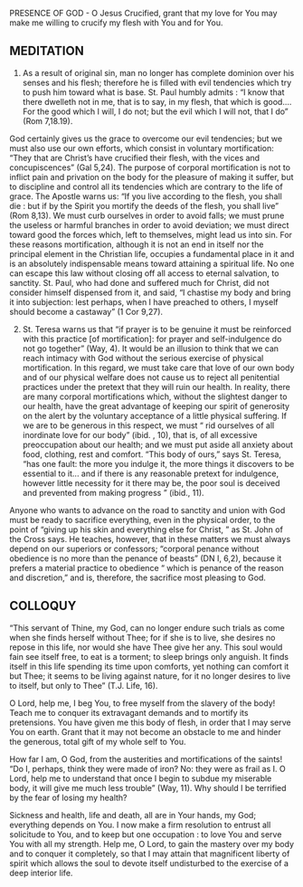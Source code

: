 PRESENCE OF GOD - O Jesus Crucified, grant that my love for You may make me willing to crucify my flesh with You and for You.

## MEDITATION

1. As a result of original sin, man no longer has complete dominion over his senses and his flesh; therefore he is filled with evil tendencies which try to push him toward what is base. St. Paul humbly admits : “I know that there dwelleth not in me, that is to say, in my flesh, that which is good.... For the good which I will, I do not; but the evil which I will not, that I do” (Rom 7,18.19).

God certainly gives us the grace to overcome our evil tendencies; but we must also use our own efforts, which consist in voluntary mortification: “They that are Christ’s have crucified their flesh, with the vices and concupiscences” (Gal 5,24). The purpose of corporal mortification is not to inflict pain and privation on the body for the pleasure of making it suffer, but to discipline and control all its tendencies which are contrary to the life of grace. The Apostle warns us: “If you live according to the flesh, you shall die : but if by the
Spirit you mortify the deeds of the flesh, you shall live” (Rom 8,13). We must curb ourselves in order to avoid falls; we must prune the useless or harmful branches in order to avoid deviation; we must direct toward good the forces which, left to themselves, might lead us into sin. For these reasons mortification, although it is not an end in itself nor the principal element in the Christian life, occupies a fundamental place in it and is an absolutely indispensable means toward attaining a spiritual life. No one can escape this law without
closing off all access to eternal salvation, to sanctity. St. Paul, who had done and suffered much for Christ, did not consider himself dispensed from it, and said, “I chastise my body and bring it into subjection: lest perhaps, when I have preached to others, I myself should become a castaway” (1 Cor 9,27).


2. St. Teresa warns us that “if prayer is to be genuine it must be reinforced with this practice [of mortification]: for prayer and self-indulgence do not go together” (Way, 4). It would be an illusion to think that we can reach intimacy with God without the serious exercise of physical mortification. In this regard, we must take care that love of our own body and of our physical welfare does not cause us to reject all penitential practices under the pretext that they will ruin our health. In reality, there are many corporal mortifications which, without the slightest danger to our health, have the great advantage of keeping our spirit of generosity on the alert by the voluntary acceptance of a little physical suffering. If we are to be generous in this respect, we must “ rid ourselves of all inordinate love for our body” (ibid. , 10), that is, of all excessive preoccupation about our health; and we must put aside all anxiety about food, clothing, rest and comfort. “This body of ours,” says St. Teresa, “has one fault: the more you indulge it, the more things it discovers to be essential to it... and if there is any reasonable pretext for indulgence, however little necessity for it there may be, the poor soul is deceived and prevented from making progress ” (ibid., 11).

Anyone who wants to advance on the road to sanctity and union with God must be ready to sacrifice everything, even in the physical order, to the point of “giving up his skin and everything else for Christ, ” as St. John of the Cross says. He teaches, however, that in these matters we must always depend on our superiors or confessors; “corporal penance without obedience is no more than the penance of beasts” (DN I, 6,2), because it prefers a material practice to obedience “ which is penance of the reason and discretion,” and is, therefore, the sacrifice most pleasing to God.

## COLLOQUY

“This servant of Thine, my God, can no longer endure such trials as come when she finds herself without Thee; for if she is to live, she desires no repose in this life, nor would she have Thee give her any. This soul would fain see itself free, to eat is a torment; to sleep brings only anguish. It finds itself in this life spending its time upon comforts, yet nothing can comfort it but Thee; it seems to be living against nature,
for it no longer desires to live to itself, but only to Thee” (T.J. Life, 16).

O Lord, help me, I beg You, to free myself from the slavery of the body! Teach me to conquer its extravagant demands and to mortify its pretensions. You have given me this body of flesh, in order that I may serve You on earth. Grant that it may not become an obstacle to me and hinder the generous, total gift of my whole self to You.

How far I am, O God, from the austerities and mortifications of the saints! “Do I, perhaps, think they were made of iron? No: they were as frail as I. O Lord, help me to understand that once I begin to subdue my miserable body, it will give me much less trouble” (Way, 11). Why should I be terrified by the fear of losing my health?

Sickness and health, life and death, all are in Your hands, my God; everything depends on You. I now make a firm resolution to entrust all solicitude to You, and to keep but one occupation : to love You and serve You with all my strength. Help me, O Lord, to gain the mastery over my body and to conquer it completely, so that I may attain that magnificent liberty of spirit which allows the soul to devote itself undisturbed to the exercise of a deep interior life.